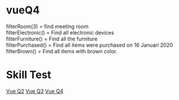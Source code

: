 # vueQ4

filterRoom(3) = find meeting room<br />
filterElectronic() = Find all electronic devices<br />
filterFurniture() = Find all the furniture<br />
filterPurchased() = Find all items were purchased on 16 Januari 2020<br />
filterBrown() = Find all items with brown color.<br />


# Skill Test
[Vue Q2](https://github.com/aridwi27/VueQ2)
[Vue Q3](https://github.com/aridwi27/VueQ3)
[Vue Q4](https://github.com/aridwi27/vueQ4)
